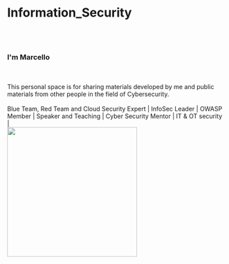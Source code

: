 # Information_Security
<br>
</br>

### I'm Marcello
<br>
</br>
This personal space is for sharing materials developed by me and public materials from other people in the field of Cybersecurity.
<br>
</br>
Blue Team, Red Team and Cloud Security Expert | InfoSec Leader | OWASP Member | Speaker and Teaching | Cyber Security Mentor | IT & OT security |
<br>
<img src="https://giphy.com/gifs/QaMhVZVwOvDiw" width="300">
</br>
